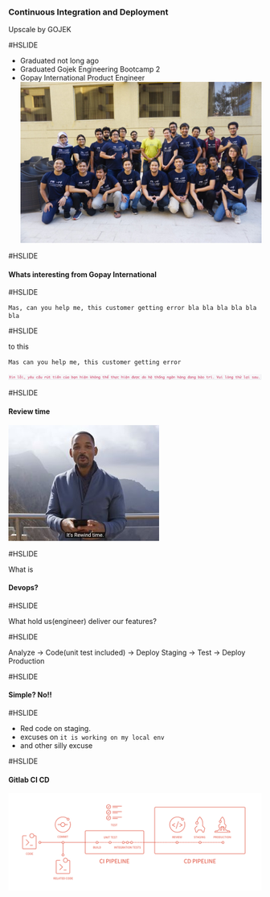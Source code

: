 ### Continuous Integration and Deployment

Upscale by GOJEK

#HSLIDE

- Graduated not long ago
- Graduated Gojek Engineering Bootcamp 2
- Gopay International Product Engineer
![](assets/bootcamp.jpeg)

#HSLIDE

#### Whats interesting from Gopay International

#HSLIDE

```
Mas, can you help me, this customer getting error bla bla bla bla bla bla
```

#HSLIDE

to this
```
Mas can you help me, this customer getting error
```

![](assets/error.png)

#HSLIDE

#### Review time

![](assets/will.jpg)

#HSLIDE

What is
#### Devops?

#HSLIDE

What hold us(engineer) deliver our features?

#HSLIDE

Analyze -> Code(unit test included) -> Deploy Staging -> Test -> Deploy Production

#HSLIDE

#### Simple? No!!

#HSLIDE

- Red code on staging.
- excuses on `it is working on my local env`
- and other silly excuse

#HSLIDE

#### Gitlab CI CD
![](assets/cicd.png)

